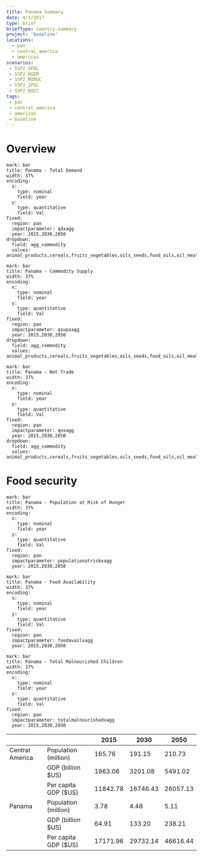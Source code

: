 ```yaml
---
title: Panama Summary
date: 4/1/2017
type: brief
briefType: country-summary
project: 'baseline'
locations:
  - pan
  - central_america
  - americas
scenarios:
 - SSP2_GFDL
 - SSP2_HGEM
 - SSP2_MIROC
 - SSP2_IPSL
 - SSP2_NOCC
tags:
 - pan
 - central_america
 - americas
 - baseline
---
```

# Overview 

```chart
mark: bar
title: Panama - Total Demand
width: 37%
encoding:
  x:
    type: nominal
    field: year
  y:
    type: quantitative
    field: Val
fixed:
  region: pan
  impactparameter: qdxagg
  year: 2015,2030,2050
dropdown:
  field: agg_commodity
  values: animal_products,cereals,fruits_vegetables,oils_seeds,food_oils,oil_meals,other,pulses,roots_tubers,sugar
```

```chart
mark: bar
title: Panama - Commodity Supply
width: 37%
encoding:
  x:
    type: nominal
    field: year
  y:
    type: quantitative
    field: Val
fixed:
  region: pan
  impactparameter: qsupxagg
  year: 2015,2030,2050
dropdown:
  field: agg_commodity
  values: animal_products,cereals,fruits_vegetables,oils_seeds,food_oils,oil_meals,other,pulses,roots_tubers,sugar
```

```chart
mark: bar
title: Panama - Net Trade
width: 37%
encoding:
  x:
    type: nominal
    field: year
  y:
    type: quantitative
    field: Val
fixed:
  region: pan
  impactparameter: qnxagg
  year: 2015,2030,2050
dropdown:
  field: agg_commodity
  values: animal_products,cereals,fruits_vegetables,oils_seeds,food_oils,oil_meals,other,pulses,roots_tubers,sugar
```

# Food security

```chart
mark: bar
title: Panama - Population at Risk of Hunger
width: 37%
encoding:
  x:
    type: nominal
    field: year
  y:
    type: quantitative
    field: Val
fixed:
  region: pan
  impactparameter: populationatriskxagg
  year: 2015,2030,2050
```

```chart
mark: bar
title: Panama - Food Availability
width: 37%
encoding:
  x:
    type: nominal
    field: year
  y:
    type: quantitative
    field: Val
fixed:
  region: pan
  impactparameter: foodavailxagg
  year: 2015,2030,2050
```

```chart
mark: bar
title: Panama - Total Malnourished Children
width: 37%
encoding:
  x:
    type: nominal
    field: year
  y:
    type: quantitative
    field: Val
fixed:
  region: pan
  impactparameter: totalmalnourishedxagg
  year: 2015,2030,2050
```

|   |   | 2015 | 2030 | 2050 |
|---|---|---|---|---|
| Central America | Population (million) | 165.76 | 191.15 | 210.73 |
|  | GDP (billion $US) | 1963.06 | 3201.08 | 5491.02 |
|  | Per capita GDP ($US) | 11842.78 | 16746.43 | 26057.13 |
| Panama | Population (million) | 3.78 | 4.48 | 5.11 |
|  | GDP (billion $US) | 64.91 | 133.20 | 238.21 |
|  | Per capita GDP ($US) | 17171.96| 29732.14| 46616.44|